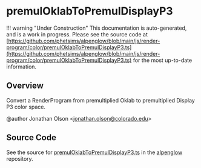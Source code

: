 # premulOklabToPremulDisplayP3

!!! warning "Under Construction"
    This documentation is auto-generated, and is a work in progress. Please see the source code at
    [https://github.com/phetsims/alpenglow/blob/main/js/render-program/color/premulOklabToPremulDisplayP3.ts](https://github.com/phetsims/alpenglow/blob/main/js/render-program/color/premulOklabToPremulDisplayP3.ts) for the most up-to-date information.

## Overview

Convert a RenderProgram from premultiplied Oklab to premultiplied Display P3 color space.

@author Jonathan Olson &lt;jonathan.olson@colorado.edu&gt;



## Source Code

See the source for [premulOklabToPremulDisplayP3.ts](https://github.com/phetsims/alpenglow/blob/main/js/render-program/color/premulOklabToPremulDisplayP3.ts) in the [alpenglow](https://github.com/phetsims/alpenglow) repository.
